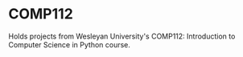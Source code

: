 # COMP112
Holds projects from Wesleyan University's COMP112: Introduction to Computer Science in Python course.
